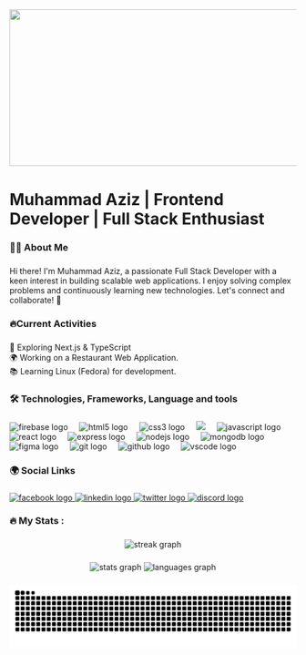<div align="center">
  <img height="275" width="900" src="https://i.ibb.co.com/7N6c848V/Banner.png"  />
</div>

###

<h1 align="left">Muhammad Aziz | Frontend Developer | Full Stack Enthusiast</h1>

###

<h3 align="left">👩‍💻  About Me</h3>

###

<p align="left">Hi there! I'm Muhammad Aziz, a passionate Full Stack Developer with a keen interest in building scalable web applications. I enjoy solving complex problems and continuously learning new technologies. Let's connect and collaborate! 🤝</p>

###

<h3 align="left">🔥Current Activities</h3>

###

<p align="left">🚀 Exploring Next.js & TypeScript<br>🌍 Working on a Restaurant Web Application.<br>📚 Learning Linux (Fedora) for development.</p>

###

<h3 align="left">🛠 Technologies, Frameworks, Language and tools</h3>

###

<div align="left">
  <img src="https://cdn.jsdelivr.net/gh/devicons/devicon/icons/firebase/firebase-plain-wordmark.svg" height="40" alt="firebase logo"  />
  <img width="12" />
  <img src="https://cdn.jsdelivr.net/gh/devicons/devicon/icons/html5/html5-original.svg" height="40" alt="html5 logo"  />
  <img width="12" />
  <img src="https://cdn.jsdelivr.net/gh/devicons/devicon/icons/css3/css3-original.svg" height="40" alt="css3 logo"  />
  <img width="12" />
  <img src="https://github.com/mir-hussain/mir-hussain/blob/main/images/icons/tailwind.png"/>
  <img width="12" />
  <img src="https://cdn.jsdelivr.net/gh/devicons/devicon/icons/javascript/javascript-original.svg" height="40" alt="javascript logo"  />
  <img width="12" />
  <img src="https://cdn.jsdelivr.net/gh/devicons/devicon/icons/react/react-original.svg" height="40" alt="react logo"  />
  <img width="12" />
  <img src="https://cdn.jsdelivr.net/gh/devicons/devicon/icons/express/express-original.svg" height="40" alt="express logo"  />
  <img width="12" />
  <img src="https://cdn.jsdelivr.net/gh/devicons/devicon/icons/nodejs/nodejs-original.svg" height="40" alt="nodejs logo"  />
  <img width="12" />
  <img src="https://cdn.jsdelivr.net/gh/devicons/devicon/icons/mongodb/mongodb-original.svg" height="40" alt="mongodb logo"  />
  <img width="12" />
  <img src="https://cdn.jsdelivr.net/gh/devicons/devicon/icons/figma/figma-original.svg" height="40" alt="figma logo"  />
  <img width="12" />
  <img src="https://cdn.jsdelivr.net/gh/devicons/devicon/icons/git/git-original.svg" height="40" alt="git logo"  />
  <img width="12" />
  <img src="https://cdn.jsdelivr.net/gh/devicons/devicon/icons/github/github-original.svg" height="40" alt="github logo"  />
  <img width="12" />
  <img src="https://cdn.jsdelivr.net/gh/devicons/devicon/icons/vscode/vscode-original.svg" height="40" alt="vscode logo"  />
</div>

###

<h3 align="left">🌍 Social Links</h3>

###

<div align="left">
  <a href="https://www.facebook.com/mr.mxaziz" target="_blank">
    <img src="https://raw.githubusercontent.com/maurodesouza/profile-readme-generator/master/src/assets/icons/social/facebook/default.svg" width="59" height="38" alt="facebook logo"  />
  </a>
  <a href="https://www.linkedin.com/in/mxaziz/" target="_blank">
    <img src="https://raw.githubusercontent.com/maurodesouza/profile-readme-generator/master/src/assets/icons/social/linkedin/default.svg" width="59" height="38" alt="linkedin logo"  />
  </a>
  <a href="https://x.com/Mr_MxAziz" target="_blank">
    <img src="https://raw.githubusercontent.com/maurodesouza/profile-readme-generator/master/src/assets/icons/social/twitter/default.svg" width="59" height="38" alt="twitter logo"  />
  </a>
  <a href="https://discord.com/channels/@mr.mxaziz" target="_blank">
    <img src="https://raw.githubusercontent.com/maurodesouza/profile-readme-generator/master/src/assets/icons/social/discord/default.svg" width="59" height="38" alt="discord logo"  />
  </a>
</div>

###

<h3 align="left">🔥   My Stats :</h3>

###

<div align="center">
  <img src="https://streak-stats.demolab.com?user=MxAziz&locale=en&mode=daily&theme=dark&hide_border=false&border_radius=5&order=3" height="220" alt="streak graph"  />
</div>

###

<div align="center">
  <img src="https://github-readme-stats.vercel.app/api?username=MxAziz&hide_title=false&hide_rank=false&show_icons=true&include_all_commits=true&count_private=true&disable_animations=false&theme=dracula&locale=en&hide_border=false&order=1" height="150" alt="stats graph"  />
  <img src="https://github-readme-stats.vercel.app/api/top-langs?username=MxAziz&locale=en&hide_title=false&layout=compact&card_width=320&langs_count=5&theme=dracula&hide_border=false&order=2" height="150" alt="languages graph"  />
</div>

###

<img src="https://raw.githubusercontent.com/MxAziz/MxAziz/output/snake.svg" alt="Snake animation" />

###
